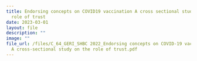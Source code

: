 ```yaml
---
title: Endorsing concepts on COVID19 vaccination A cross sectional study on the
  role of trust
date: 2023-03-01
layout: file
description: ""
image: ""
file_url: /files/C_64_GERI_SHBC 2022_Endorsing concepts on COVID-19 vaccination
  A cross-sectional study on the role of trust.pdf
---
```

